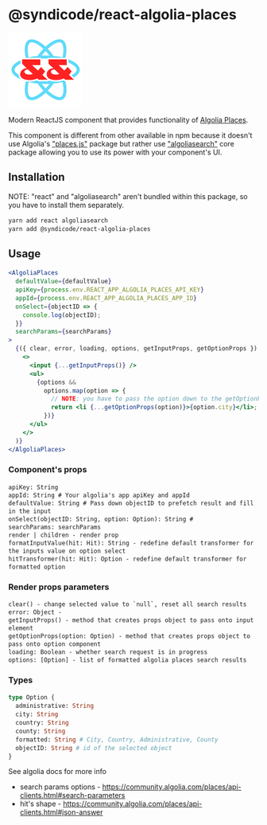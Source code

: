 # @syndicode/react-algolia-places

![img](syndicode-react-team-150.png)

Modern ReactJS component that provides functionality of [Algolia Places](https://community.algolia.com/places/).

This component is different from other available in npm because it doesn't use Algolia's ["places.js"](https://github.com/algolia/places) package but rather use ["algoliasearch"](https://github.com/algolia/algoliasearch-client-javascript) core package allowing you to use its power with your component's UI.

## Installation

NOTE: "react" and "algoliasearch" aren't bundled within this package, so you have to install them separately.

```bash
yarn add react algoliasearch
yarn add @syndicode/react-algolia-places
```

## Usage

```jsx
<AlgoliaPlaces
  defaultValue={defaultValue}
  apiKey={process.env.REACT_APP_ALGOLIA_PLACES_API_KEY}
  appId={process.env.REACT_APP_ALGOLIA_PLACES_APP_ID}
  onSelect={objectID => {
    console.log(objectID);
  }}
  searchParams={searchParams}
>
  {({ clear, error, loading, options, getInputProps, getOptionProps }) => (
    <>
      <input {...getInputProps()} />
      <ul>
        {options &&
          options.map(option => {
            // NOTE: you have to pass the option down to the getOptionProps() method
            return <li {...getOptionProps(option)}>{option.city}</li>;
          })}
      </ul>
    </>
  )}
</AlgoliaPlaces>
```

### Component's props

```
apiKey: String
appId: String # Your algolia's app apiKey and appId
defaultValue: String # Pass down objectID to prefetch result and fill in the input
onSelect(objectID: String, option: Option): String #
searchParams: searchParams
render | children - render prop
formatInputValue(hit: Hit): String - redefine default transformer for the inputs value on option select
hitTransformer(hit: Hit): Option - redefine default transformer for formatted option
```

### Render props parameters

```
clear() - change selected value to `null`, reset all search results
error: Object -
getInputProps() - method that creates props object to pass onto input element
getOptionProps(option: Option) - method that creates props object to pass onto option component
loading: Boolean - whether search request is in progress
options: [Option] - list of formatted algolia places search results
```

### Types

```graphql
type Option {
  administrative: String
  city: String
  country: String
  county: String
  formatted: String # City, Country, Administrative, County
  objectID: String # id of the selected object
}
```

See algolia docs for more info

- search params options - https://community.algolia.com/places/api-clients.html#search-parameters
- hit's shape - https://community.algolia.com/places/api-clients.html#json-answer
